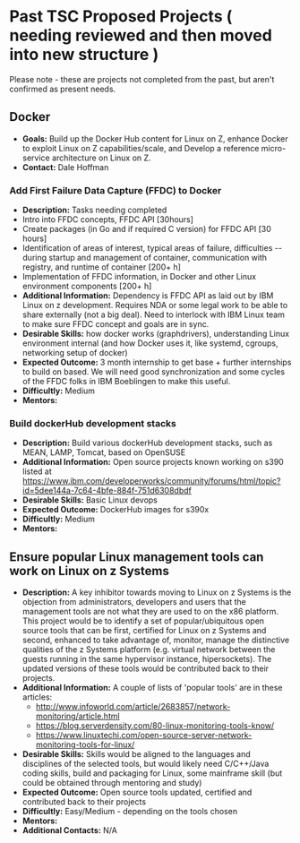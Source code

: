 # Past TSC Proposed Projects ( needing reviewed and then moved into new structure )

Please note - these are projects not completed from the past, but aren't confirmed as present needs.

## Docker

  * **Goals:** Build up the Docker Hub content for Linux on Z, enhance Docker to exploit Linux on Z capabilities/scale, and Develop a reference micro-service architecture on Linux on Z.
  * **Contact:** Dale Hoffman

### Add First Failure Data Capture (FFDC) to Docker

  * **Description:** Tasks needing completed
  * Intro into FFDC concepts, FFDC API [30hours]
  * Create packages (in Go and if required C version) for FFDC API [30 hours]
  * Identification of areas of interest, typical areas of failure, difficulties -- during startup and management of container, communication with registry, and runtime of container [200+ h]
  * Implementation of FFDC information, in Docker and other Linux environment components [200+ h]
  * **Additional Information:** Dependency is FFDC API as laid out by IBM Linux on z development. Requires NDA or some legal work to be able to share externally (not a big deal). Need to interlock with IBM Linux team to make sure FFDC concept and goals are in sync.
  * **Desirable Skills:** how docker works (graphdrivers), understanding Linux environment internal (and how Docker uses it, like systemd, cgroups, networking setup of docker)
  * **Expected Outcome:** 3 month internship to get base + further internships to build on based. We will need good synchronization and some cycles of the FFDC folks in IBM Boeblingen to make this useful.
  * **Difficultly:** Medium
  * **Mentors:**

### Build dockerHub development stacks

  * **Description:** Build various dockerHub development stacks, such as MEAN, LAMP, Tomcat, based on OpenSUSE
  * **Additional Information:** Open source projects known working on s390 listed at https://www.ibm.com/developerworks/community/forums/html/topic?id=5dee144a-7c64-4bfe-884f-751d6308dbdf
  * **Desirable Skills:** Basic Linux devops
  * **Expected Outcome:** DockerHub images for s390x
  * **Difficultly:** Medium
  * **Mentors:**

## Ensure popular Linux management tools can work on Linux on z Systems

  * **Description:** A key inhibitor towards moving to Linux on z Systems is the objection from administrators, developers and users that the management tools are not what they are used to on the x86 platform.  This project would be to identify a set of popular/ubiquitous open source tools that can be first, certified for Linux on z Systems and second, enhanced to take advantage of, monitor, manage the distinctive qualities of the z Systems platform (e.g. virtual network between the guests running in the same hypervisor instance, hipersockets).  The updated versions of these tools would be contributed back to their projects.
  * **Additional Information:** A couple of lists of 'popular tools' are in these articles:
    * http://www.infoworld.com/article/2683857/network-monitoring/article.html
    * https://blog.serverdensity.com/80-linux-monitoring-tools-know/
    * https://www.linuxtechi.com/open-source-server-network-monitoring-tools-for-linux/
  * **Desirable Skills:** Skills would be aligned to the languages and disciplines of the selected tools, but would likely need C/C++/Java coding skills, build and packaging for Linux, some mainframe skill (but could be obtained through mentoring and study)
  * **Expected Outcome:** Open source tools updated, certified and contributed back to their projects
  * **Difficultly:** Easy/Medium - depending on the tools chosen
  * **Mentors:**
  * **Additional Contacts:** N/A

